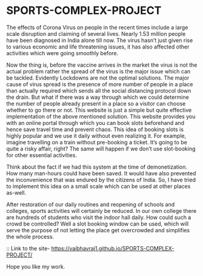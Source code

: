 # SPORTS-COMPLEX-PROJECT

The effects of Corona Virus on people in the recent times include a large scale disruption and claiming of several lives. Nearly 1.53 million people have been diagnosed in India alone till now. The virus hasn’t just given rise to various economic and life threatening issues, it has also affected  other activities which were going smoothly before.

Now the thing is, before the vaccine arrives in the market the virus is not the actual problem rather the spread of the virus is the major issue which can be tackled. Evidently Lockdowns are not the optimal solutions. The major cause of virus spread is the presence of more number of people in a place than actually required which sends all the social distancing protocol down the drain. But what if there was a way through which we could determine the number of people already present in a place so a visitor can choose whether to go there or not. This website is just a simple but quite effective implementation of the above mentioned solution. This website provides you with an online portal through which you can book slots beforehand and hence save travel time and prevent chaos. This idea of booking slots is highly popular and we use it daily without even realizing it. For example, imagine travelling on a train without pre-booking a ticket. It’s going to be quite a risky affair, right? The same will happen if we don’t use slot-booking for other essential activities.

Think about the fact if we had this system at the time of demonetization. How many man-hours could have been saved. It would have also prevented the inconvenience that was endured by the citizens of India. So, I have tried to implement this idea on a small scale which can be used at other places as-well.

After restoration of our daily routines and reopening of schools and colleges, sports activities will certainly be reduced. In our own college there are hundreds of students who visit the indoor hall daily. How could such a crowd be controlled? Well a slot booking window can be used, which will serve the purpose of not letting the place get overcrowded and simplifies the whole process.

:: Link to the site-  https://vaibhavraj1.github.io/SPORTS-COMPLEX-PROJECT/

Hope you like my work.



